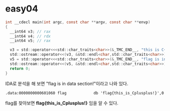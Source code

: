 # easy04
``` C
int __cdecl main(int argc, const char **argv, const char **envp)
{
  __int64 v3; // rax
  __int64 v4; // rdx
  __int64 v5; // rax

  v3 = std::operator<<<std::char_traits<char>>(&_TMC_END__, "this is C++!", envp);
  std::ostream::operator<<(v3, &std::endl<char,std::char_traits<char>>);
  v5 = std::operator<<<std::char_traits<char>>(&_TMC_END__, "flag is in data section!", v4);
  std::ostream::operator<<(v5, &std::endl<char,std::char_traits<char>>);
  return 0;
}
```
IDA로 분석을 해 보면 "flag is in data section!"이라고 나와 있다.

```
.data:0000000000601060 flag            db 'flag{this_is_Cplusplus!}',0
```
flag를 찾아보면 **flag{this_is_Cplusplus!}** 임을 알 수 있다.
